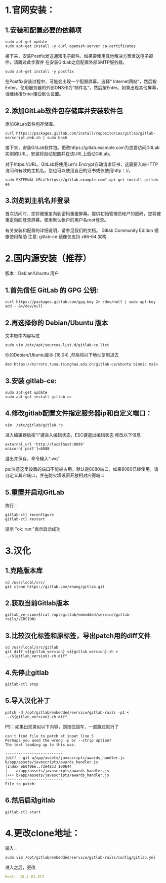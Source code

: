 # 1.官网安装：
## 1.安装和配置必要的依赖项
```
sudo apt-get update
sudo apt-get install -y curl openssh-server ca-certificates
```
接下来，安装Postfix发送通知电子邮件。如果要使用其他解决方案发送电子邮件，请跳过此步骤并 在安装GitLab之后配置外部SMTP服务器。
```
sudo apt-get install -y postfix
```

在Postfix安装过程中，可能会出现一个配置屏幕。选择“ Internet网站”，然后按Enter。使用服务器的外部DNS作为“邮件名”，然后按Enter。如果出现其他屏幕，请继续按Enter接受默认设置。
## 2.添加GitLab软件包存储库并安装软件包
添加GitLab软件包存储库。
```
curl https://packages.gitlab.com/install/repositories/gitlab/gitlab-ee/script.deb.sh | sudo bash
```
接下来，安装GitLab软件包。更改https://gitlab.example.com为您要访问GitLab实例的URL。安装将自动配置并在该URL上启动GitLab。

对于https://URL，GitLab将使用Let's Encrypt自动请求证书，这需要入站HTTP访问和有效的主机名。您也可以使用自己的证书或仅使用http：//。
```
sudo EXTERNAL_URL="https://gitlab.example.com" apt-get install gitlab-ee
```
## 3.浏览到主机名并登录
首次访问时，您将被重定向到密码重置屏幕。提供初始管理员帐户的密码，您将被重定向回登录屏幕。使用默认帐户的用户名root登录。

有关安装和配置的详细说明，请参见我们的文档。
Gitlab Community Edition 镜像使用帮助
注意: gitlab-ce 镜像仅支持 x86-64 架构

# 2.国内源安装（推荐）
版本：Debian/Ubuntu 用户
## 1.首先信任 GitLab 的 GPG 公钥:
```
curl https://packages.gitlab.com/gpg.key 2> /dev/null | sudo apt-key add - &>/dev/null
```
## 2.再选择你的 Debian/Ubuntu 版本
文本框中内容写进 
```
sudo vim /etc/apt/sources.list.d/gitlab-ce.list
```
你的Debian/Ubuntu版本:(18.04) ,然后将以下地址复制进去
```
deb https://mirrors.tuna.tsinghua.edu.cn/gitlab-ce/ubuntu bionic main
```
## 3.安装 gitlab-ce:
```
sudo apt-get update
sudo apt-get install gitlab-ce
```
## 4.修改gitlab配置文件指定服务器ip和自定义端口：
```
vim  /etc/gitlab/gitlab.rb
```
进入编辑器后按“i”键进入编辑状态，ESC键退出编辑状态
修改以下信息：
```
external_url 'http://localhost:8899'
unicorn['port']=8088
```
退出并保存，命令输入“:wq”

ps:注意这里设置的端口不能被占用，默认是8080端口，如果8080已经使用，请自定义其它端口，并在防火墙设置开放相对应得端口
## 5.重置并启动GitLab
执行：
```
gitlab-ctl reconfigure
gitlab-ctl restart
```
提示  "ok: run:"表示启动成功
# 3.汉化
## 1.克隆版本库
```
cd /usr/local/src/
git clone https://gitlab.com/xhang/gitlab.git
```
## 2.获取当前Gitlab版本
```
gitlab_version=$(cat /opt/gitlab/embedded/service/gitlab-rails/VERSION)
```
## 3.比较汉化标签和原标签，导出patch用的diff文件
```
cd /usr/local/src/gitlab
git diff v${gitlab_version} v${gitlab_version}-zh > ../${gitlab_version}-zh.diff
```
## 4.先停止gitlab
```
gitlab-ctl stop
```
## 5.导入汉化补丁
```
patch -d /opt/gitlab/embedded/service/gitlab-rails -p1 < ../${gitlab_version}-zh.diff
```
PS：如果出现类似以下内容，则按住回车，一直跳过就行了
```
can't find file to patch at input line 5
Perhaps you used the wrong -p or --strip option?
The text leading up to this was:

--------------------------
|diff --git a/app/assets/javascripts/awards_handler.js b/app/assets/javascripts/awards_handler.js
|index eb0f06e..73e4833 100644
|--- a/app/assets/javascripts/awards_handler.js
|+++ b/app/assets/javascripts/awards_handler.js
--------------------------
File to patch:
```
## 6.然后启动gitlab
```
gitlab-ctl start
```
# 4.更改clone地址：
输入：
```
sudo vim /opt/gitlab/embedded/service/gitlab-rails/config/gitlab.yml
```
进入之后，更改
```yaml
host： 10.1.63.217
```